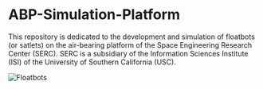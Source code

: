 # ABP-Simulation-Platform

This repository is dedicated to the development and simulation of floatbots (or satlets) on the air-bearing platform of the Space Engineering Research Center (SERC). SERC is a subsidiary of the Information Sciences Institute (ISI) of the University of Southern California (USC).

![Floatbots](https://github.com/koverman47/ABP-Simulation-Platform/blob/main/images/intro.jpg?raw=true)
